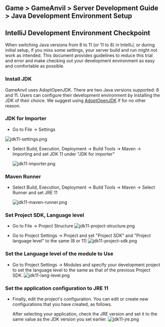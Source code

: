 ## Game > GameAnvil > Server Development Guide > Java Development Environment Setup



## IntelliJ Development Environment Checkpoint

When switching Java versions from 8 to 11 (or 11 to 8) in IntelliJ, or during initial setup, if you miss some settings, your server build and run might not work as intended. This document provides guidelines to reduce this trial and error and make checking out your development environment as easy and comfortable as possible.


### Install JDK

GameAnvil uses AdoptOpenJDK. There are two Java versions supported: 8 and 11. Users can configure their development environment by installing the JDK of their choice. We suggest using [AdoptOpenJDK](https://adoptopenjdk.net/) if for no other reason.



### JDK for Importer

- Go to File -> Settings



![jdk11-settings.png](https://static.toastoven.net/prod_gameanvil/images/jdk11-setting.png)



- Select Build, Execution, Deployment -> Build Tools -> Maven -> Importing and set JDK 11 under "JDK for importer"

  ![jdk11-importer.png](https://static.toastoven.net/prod_gameanvil/images/jdk11-importer.png)

  

### Maven Runner

- Select Build, Execution, Deployment -> Build Tools -> Maven -> Select Runner and set JRE 11

  ![jdk11-maven-runner.png](https://static.toastoven.net/prod_gameanvil/images/jdk11-maven-runner.png)

  


### Set Project SDK, Language level

- Go to File -> Project Structure
![jdk11-project-structure.png](https://static.toastoven.net/prod_gameanvil/images/jdk11-project-structure.png)


- Go to Project Settings -> Project and set "Project SDK" and "Project language level" to the same (8 or 11)
![jdk11-project-sdk.png](https://static.toastoven.net/prod_gameanvil/images/jdk11-project-sdk.png)



### Set the Language level of the module to Use

- Go to Project Settings -> Modules and specify your development project to set the language level to the same as that of the previous Project SDK.
![jdk11-lang-level.png](https://static.toastoven.net/prod_gameanvil/images/jdk11-lang-level.png)



### Set the application configuration to JRE 11

- Finally, edit the project's configuration. You can edit or create new configurations that you have created, as follows.

  After selecting your application, check the JRE version and set it to the same value as the JDK version you set earlier.
![jdk11-jre.png](https://static.toastoven.net/prod_gameanvil/images/jdk11-jre.png)

